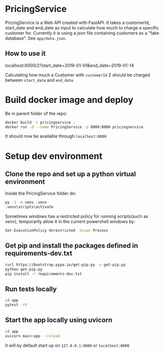 # PricingService
PricingService is a Web API created with FastAPI.
It takes a customerId, start_date and end_date as input to calculate how much to charge a specific customer for. 
Currently it is using a json file containing customers as a "fake database". See `app/data.json`.

## How to use it
localhost:8000/2?start_date=2019-01-01&end_date=2019-01-14

Calculating how much a Customer with `customerId` 2 should be charged between `start_date` and `end_date`

# Build docker image and deploy
Be in parent folder of the repo:
```sh
docker build -t pricingservice .
docker run -d --name PricingService -p 8000:8000 pricingservice
```

It should now be available through `localhost:8000`

# Setup dev environment
## Clone the repo and set up a python virtual environment
Inside the PricingService folder do:
```sh
py -3 -m venv .venv
.venv\scripts\activate
```

Sometimes windows has a restricted policy for running scripts(such as venv), temporarily allow it in the current powershell windows by: 
```sh
Set-ExecutionPolicy Unrestricted -Scope Process
```

## Get pip and install the packages defined in requirements-dev.txt
```sh 
curl https://bootstrap.pypa.io/get-pip.py -o get-pip.py
python get-pip.py
pip install -r requirements-dev.txt
```

## Run tests locally
```sh
cd app
pytest -rP
```

## Start the app locally using uvicorn
```sh
cd app
uvicorn main:app --reload
```
It will by default start up on `127.0.0.1:8000` or `localhost:8000`






